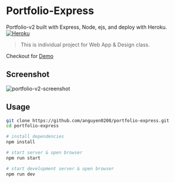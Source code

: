 # Portfolio-Express
Portfolio-v2 built with Express, Node, ejs, and deploy with  Heroku. [![Heroku](https://pyheroku-badge.herokuapp.com/?app=anguyen0208-express&style=<STYLE>)](https://anguyen0208-express.herokuapp.com/)<br>
>This is individual project for Web App & Design class.<br>

Checkout for [Demo](https://anguyen0208-express.herokuapp.com/)

## Screenshot
![portfolio-v2-screenshot](https://github.com/anguyen0208/Project-Screenshots/blob/master/Portfolio-Express.png)

## Usage

```sh
git clone https://github.com/anguyen0208/portfolio-express.git
cd portfolio-express

# install dependencies
npm install

# start server & open browser
npm run start

# start development server & open browser
npm run dev
```
